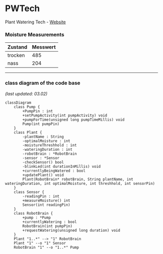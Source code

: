 # PWTech
Plant Watering Tech - [Website](https://hpyGithub.github.io)

### Moisture Measurements
| Zustand | Messwert |
| --- | --- |
| trocken | 485 |
| nass | 204 |

***
### class diagram of the code base

*(last updated: 03.02)*
```mermaid
classDiagram
	class Pump {
		+PumpPin : int
		+setPumpActivity(int pumpActivity) void
		+pumpForTime(unsigned long pumpTimeMillis) void
		Pump(int pumpPin)
	}
	class Plant {
		-plantName : String
		-optimalMoisture : int
		-moistureThreshhold : int
		-wateringDuration : int
		-robotBrain : *RobotBrain
		-sensor : *Sensor
		-checkSensor() bool
		-blinkLed(int durationInMillis) void
		+currentlyBeingWatered : bool
		+updatePlant() void
		Plant(RobotBrain* robotBrain, String plantName, int wateringDuration, int optimalMoisture, int threshhold, int sensorPin)
	}
	class Sensor {
		-readingPin : int
		+measureMoisture() int
		Sensor(int readingPin)
	}
	class RobotBrain {
		+pump : *Pump
		+currentlyWatering : bool
		RobotBrain(int pumpPin)
		+requestWatering(unsigned long duration) void
	}
	Plant "1..*" --> "1" RobotBrain
	Plant "1" --o "1" Sensor
	RobotBrain "1" --o "1..*" Pump
```
